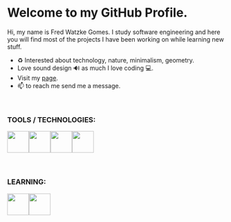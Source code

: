 # Welcome to my GitHub Profile. 
Hi, my name is Fred Watzke Gomes. I study software engineering and here you will find most of the projects I have been working on while learning new stuff.

- ♻ Interested about technology, nature, minimalism, geometry. 
- Love sound design 🔊 as much I love coding 💻.
- Visit my [page](https://watzke.dev).
- 📫 to reach me send me a message. 
&nbsp;

&nbsp;

### TOOLS / TECHNOLOGIES: 

<img src="https://cdn.jsdelivr.net/gh/devicons/devicon/icons/html5/html5-original.svg" height="50rem" width="50rem"/><img src="https://cdn.jsdelivr.net/gh/devicons/devicon/icons/css3/css3-original.svg" height="50rem" width="50rem"/><img src="https://cdn.jsdelivr.net/gh/devicons/devicon/icons/javascript/javascript-original.svg" height="50rem" width="50rem"/><img src="https://cdn.jsdelivr.net/gh/devicons/devicon/icons/nodejs/nodejs-original-wordmark.svg" height="50rem" width="50rem"/>
&nbsp;

&nbsp;

### LEARNING:

  <img src="https://cdn.jsdelivr.net/gh/devicons/devicon/icons/flutter/flutter-original.svg" height="50rem" width="50rem"/><img src="https://cdn.jsdelivr.net/gh/devicons/devicon/icons/python/python-original.svg" height="50rem" width="50rem"/>

